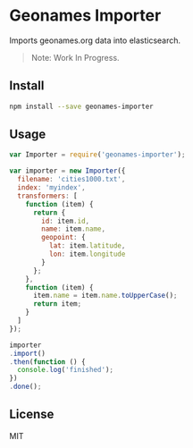 # Geonames Importer

Imports geonames.org data into elasticsearch.

> Note: Work In Progress.

## Install
```sh
npm install --save geonames-importer
```

## Usage

```js
var Importer = require('geonames-importer');

var importer = new Importer({
  filename: 'cities1000.txt',
  index: 'myindex',
  transformers: [
    function (item) {
      return {
        id: item.id,
        name: item.name,
        geopoint: {
          lat: item.latitude,
          lon: item.longitude
        }
      };
    },
    function (item) {
      item.name = item.name.toUpperCase();
      return item;
    }
  ]
});

importer
.import()
.then(function () {
  console.log('finished');
})
.done();
```

## License

MIT